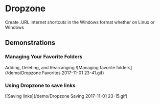 # Dropzone
Create .URL internet shortcuts in the Windows format whether on Linux or Windows

## Demonstrations

### Managing Your Favorite Folders
Adding, Deleting, and Rearranging
![Managing favorite folders](/demo/Dropzone Favorites 2017-11-01 23-41.gif)

### Using Dropzone to save links
![Saving links](/demo/Dropzone Saving 2017-11-01 23-15.gif)

